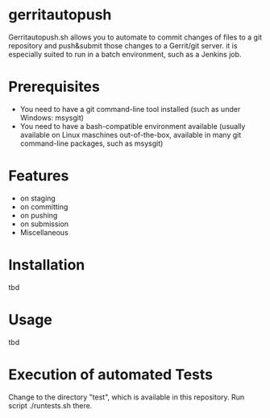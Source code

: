 # gerritautopush
Gerritautopush.sh allows you to automate to commit changes of files to a git repository and push&submit those changes to a Gerrit/git server. it is especially suited to run in a batch environment, such as a Jenkins job.

# Prerequisites
* You need to have a git command-line tool installed (such as under Windows: msysgit)
* You need to have a bash-compatible environment available (usually available on Linux maschines out-of-the-box, available in many git command-line packages, such as msysgit)

# Features
* on staging
* on committing
* on pushing
* on submission
* Miscellaneous

# Installation
tbd

# Usage
tbd

# Execution of automated Tests
Change to the directory "test", which is available in this repository.
Run script ./runtests.sh there.
